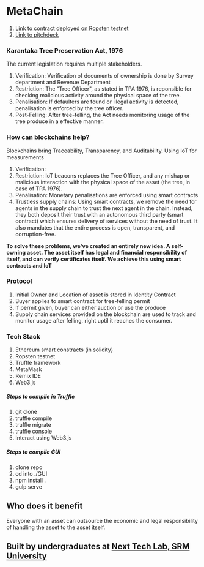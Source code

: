 # MetaChain

1. [Link to contract deployed on Ropsten testnet](https://ropsten.etherscan.io/address/0x60b83faf96cd93f96816baf2edcbf9b8004ad611) <br>
2. [Link to pitchdeck](https://docs.google.com/presentation/d/1Bjv0yhmYSKiW36YgUTf5p1XEU5BMTuJynr9DU1uqINE/edit?usp=sharing) <br>

### Karantaka Tree Preservation Act, 1976
The current legislation requires multiple stakeholders. 
1. Verification: Verification of documents of ownership is done by Survey department and Revenue Department
2. Restriction: The "Tree Officer", as stated in TPA 1976, is reponsible for checking malicious activity around the physical space of the tree.
3. Penalisation: If defaulters are found or illegal activity is detected, penalisation is enforced by the tree officer.
4. Post-Felling: After tree-felling, the Act needs monitoring usage of the tree produce in a effective manner.

### How can blockchains help?
Blockchains bring Traceability, Transparency, and Auditability. Using IoT for measurements 
1. Verification: 
2. Restriction: IoT beacons replaces the Tree Officer, and any mishap or malicious interaction with the physical space of the asset (the tree, in case of TPA 1976).
3. Penalisation: Monetary penalisations are enforced using smart contracts
4. Trustless supply chains: Using smart contracts, we remove the need for agents in the supply chain to trust the next agent in the chain. Instead, they both deposit their trust with an autonomous third party (smart contract) which ensures delivery of services without the need of trust. It also mandates that the entire process is open, transparent, and corruption-free.

__**To solve these problems, we've created an entirely new idea. A self-owning asset. The asset itself has legal and financial responsibility of itself, and can verify certificates itself. We achieve this using smart contracts and IoT**__ 

### Protocol
1. Initial Owner and Location of asset is stored in Identity Contract
2. Buyer applies to smart contract for tree-felling permit
3. If permit given, buyer can either auction or use the produce
4. Supply chain services provided on the blockchain are used to track and monitor usage after felling, right uptil it reaches the consumer.


### Tech Stack
1. Ethereum smart constracts (in solidity)
2. Ropsten testnet  
3. Truffle framework
4. MetaMask
5. Remix IDE
6. Web3.js


##### Steps to compile in Truffle
1. git clone
2. truffle compile
3. truffle migrate
4. truffle console
5. Interact using Web3.js


##### Steps to compile GUI
1. clone repo
2. cd into ./GUI
2. npm install .
3. gulp serve


## Who does it benefit
Everyone with an asset can outsource the economic and legal responsibility of handling the asset to the asset itself.


## Built by undergraduates at [Next Tech Lab, SRM University](http://nextech.io/index2.html)
